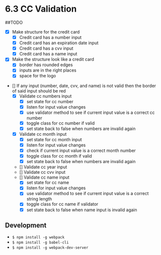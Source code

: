 # 6.3 CC Validation

##TODO
- [x] Make structure for the credit card
  - [x] Credit card has a number input
  - [x] Credit card has an expiration date input
  - [x] Credit card has a cvv input
  - [x] Credit card has a name input
- [x] Make the structure look like a credit card
  - [x] border has rounded edges
  - [x] inputs are in the right places
  - [x] space for the logo
- [] If any input (number, date, cvv, and name) is not valid
     then the border of said input should be red
  - [x] Validate cc numbers input
    - [x] set state for cc number
    - [x] listen for input value changes
    - [x] use validator method to see if current
         input value is a correct cc number
    - [x] toggle class for cc number if valid
    - [x] set state back to false when numbers are
          invalid again
  - [x] Validate cc month input
    - [x] set state for cc month input
    - [x] listen for input value changes
    - [x] check if current input value is a correct
         month number
    - [x] toggle class for cc month if valid
    - [x] set state back to false when numbers are
         invalid again
  - [] Validate cc year input
  - [] Validate cc cvv input
  - [] Validate cc name input
    - [x] set state for cc name
    - [x] listen for input value changes
    - [x] use validator method to see if current
         input value is a correct string length
    - [x] toggle class for cc name if validator
    - [x] set state back to false when name input is
         invalid again

## Development
  - `$ npm install -g webpack`
  - `$ npm install -g babel-cli`
  - `$ npm install -g webpack-dev-server`

